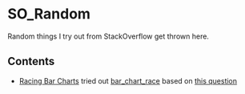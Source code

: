 # SO\_Random

Random things I try out from StackOverflow get thrown here.

## Contents

- [Racing Bar Charts](./bar_chart_race/) tried out [bar_chart_race][bcrlib] based on [this question][bcrqn]

[bcrlib]: https://github.com/dexplo/bar_chart_race/
[bcrqn]: https://stackoverflow.com/questions/78004827/
